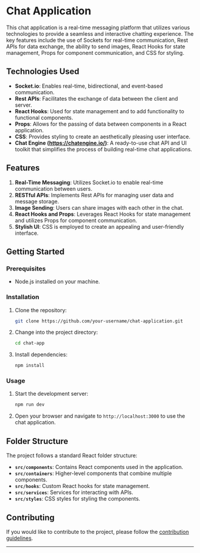 # Chat Application 

This chat application is a real-time messaging platform that utilizes various technologies to provide a seamless and interactive chatting experience. The key features include the use of Sockets for real-time communication, Rest APIs for data exchange, the ability to send images, React Hooks for state management, Props for component communication, and CSS for styling.

## Technologies Used

- **Socket.io**: Enables real-time, bidirectional, and event-based communication.
- **Rest APIs**: Facilitates the exchange of data between the client and server.
- **React Hooks**: Used for state management and to add functionality to functional components.
- **Props**: Allows for the passing of data between components in a React application.
- **CSS**: Provides styling to create an aesthetically pleasing user interface.
- **Chat Engine (https://chatengine.io/)**: A ready-to-use chat API and UI toolkit that simplifies the process of building real-time chat applications.

## Features

1. **Real-Time Messaging**: Utilizes Socket.io to enable real-time communication between users.
2. **RESTful APIs**: Implements Rest APIs for managing user data and message storage.
3. **Image Sending**: Users can share images with each other in the chat.
4. **React Hooks and Props**: Leverages React Hooks for state management and utilizes Props for component communication.
5. **Stylish UI**: CSS is employed to create an appealing and user-friendly interface.

## Getting Started

### Prerequisites

- Node.js installed on your machine.

### Installation

1. Clone the repository:

   ```bash
   git clone https://github.com/your-username/chat-application.git
   ```

2. Change into the project directory:

   ```bash
   cd chat-app
   ```

3. Install dependencies:

   ```bash
   npm install
   ```

### Usage

1. Start the development server:

   ```bash
   npm run dev
   ```

2. Open your browser and navigate to `http://localhost:3000` to use the chat application.

## Folder Structure

The project follows a standard React folder structure:

- **`src/components`**: Contains React components used in the application.
- **`src/containers`**: Higher-level components that combine multiple components.
- **`src/hooks`**: Custom React hooks for state management.
- **`src/services`**: Services for interacting with APIs.
- **`src/styles`**: CSS styles for styling the components.

## Contributing

If you would like to contribute to the project, please follow the [contribution guidelines](CONTRIBUTING.md).


---
